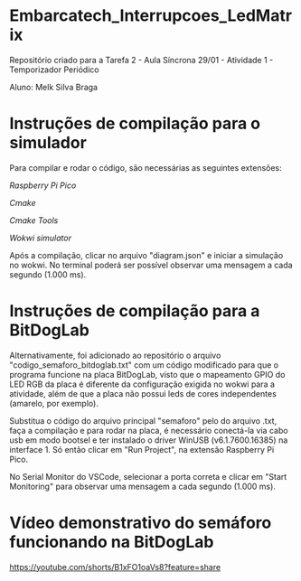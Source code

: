 # Embarcatech_Interrupcoes_LedMatrix
Repositório criado para a Tarefa 2 - Aula Síncrona 29/01 - Atividade 1 - Temporizador Periódico

Aluno: Melk Silva Braga

# Instruções de compilação para o simulador

Para compilar e rodar o código, são necessárias as seguintes extensões: 

*Raspberry Pi Pico*

*Cmake*

*Cmake Tools*

*Wokwi simulator*

Após a compilação, clicar no arquivo "diagram.json" e iniciar a simulação no wokwi.
No terminal poderá ser possível observar uma mensagem a cada segundo (1.000 ms).

# Instruções de compilação para a BitDogLab

Alternativamente, foi adicionado ao repositório o arquivo "codigo_semaforo_bitdoglab.txt" com um código modificado 
para que o programa funcione na placa BitDogLab, visto que o mapeamento GPIO do LED RGB da placa é diferente da 
configuração exigida no wokwi para a atividade, além de que a placa não possui leds de cores independentes (amarelo, 
por exemplo).

Substitua o código do arquivo principal "semaforo" pelo do arquivo .txt, faça a compilação e para
rodar na placa, é necessário conectá-la via cabo usb em modo bootsel e ter instalado o driver 
WinUSB (v6.1.7600.16385) na interface 1. Só então clicar em "Run Project", na extensão Raspberry Pi Pico.

No Serial Monitor do VSCode, selecionar a porta correta e clicar em "Start Monitoring" para observar uma mensagem 
a cada segundo (1.000 ms).

# Vídeo demonstrativo do semáforo funcionando na BitDogLab
https://youtube.com/shorts/B1xFO1oaVs8?feature=share